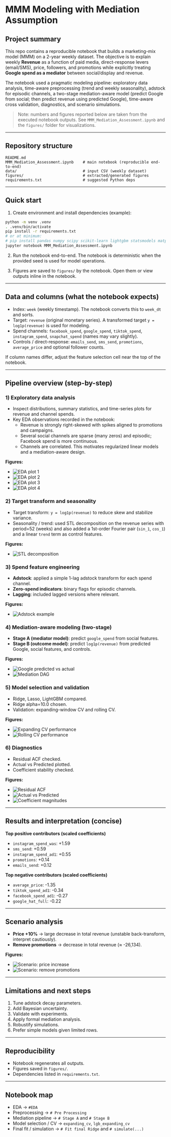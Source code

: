 # MMM Modeling with Mediation Assumption

## Project summary
This repo contains a reproducible notebook that builds a marketing-mix model (MMM) on a 2-year weekly dataset. The objective is to explain weekly **Revenue** as a function of paid media, direct-response levers (email/SMS), price, followers, and promotions while explicitly treating **Google spend as a mediator** between social/display and revenue.

The notebook used a pragmatic modeling pipeline: exploratory data analysis, time-aware preprocessing (trend and weekly seasonality), adstock for episodic channels, a two-stage mediation-aware model (predict Google from social; then predict revenue using predicted Google), time-aware cross validation, diagnostics, and scenario simulations.

> Note: numbers and figures reported below are taken from the executed notebook outputs. See `MMM_Mediation_Assessment.ipynb` and the `figures/` folder for visualizations.

---

## Repository structure
```
README.md
MMM_Mediation_Assessment.ipynb    # main notebook (reproducible end-to-end)
data/                             # input CSV (weekly dataset)
figures/                          # extracted/generated figures
requirements.txt                  # suggested Python deps
```

---

## Quick start
1. Create environment and install dependencies (example):

```bash
python -m venv .venv
. .venv/bin/activate
pip install -r requirements.txt
# or at minimum:
# pip install pandas numpy scipy scikit-learn lightgbm statsmodels matplotlib seaborn jupyter
jupyter notebook MMM_Mediation_Assessment.ipynb
```

2. Run the notebook end-to-end. The notebook is deterministic when the provided seed is used for model operations.

3. Figures are saved to `figures/` by the notebook. Open them or view outputs inline in the notebook.

---

## Data and columns (what the notebook expects)
- Index: `week` (weekly timestamp). The notebook converts this to `week_dt` and sorts.
- Target: `revenue` (original monetary series). A transformed target `y = log1p(revenue)` is used for modeling.
- Spend channels: `facebook_spend`, `google_spend`, `tiktok_spend`, `instagram_spend`, `snapchat_spend` (names may vary slightly).
- Controls / direct-response: `emails_send`, `sms_send`, `promotions`, `average_price` and optional follower counts.

If column names differ, adjust the feature selection cell near the top of the notebook.

---

## Pipeline overview (step-by-step)
### 1) Exploratory data analysis
- Inspect distributions, summary statistics, and time-series plots for revenue and channel spends.
- Key EDA observations recorded in the notebook:
  - Revenue is strongly right-skewed with spikes aligned to promotions and campaigns.
  - Several social channels are sparse (many zeros) and episodic; Facebook spend is more continuous.
  - Channels are correlated. This motivates regularized linear models and a mediation-aware design.

**Figures:**
- ![EDA plot 1](figures/fig_6_1.png)
- ![EDA plot 2](figures/fig_6_3.png)
- ![EDA plot 3](figures/fig_6_5.png)
- ![EDA plot 4](figures/fig_6_7.png)

### 2) Target transform and seasonality
- Target transform: `y = log1p(revenue)` to reduce skew and stabilize variance.
- Seasonality / trend: used STL decomposition on the revenue series with period=52 (weeks) and also added a 1st-order Fourier pair (`sin_1`, `cos_1`) and a linear `trend` term as control features.

**Figures:**
- ![STL decomposition](figures/fig_6_9.png)

### 3) Spend feature engineering
- **Adstock**: applied a simple 1-lag adstock transform for each spend channel.
- **Zero-spend indicators**: binary flags for episodic channels.
- **Lagging**: included lagged versions where relevant.

**Figures:**
- ![Adstock example](figures/fig_6_11.png)

### 4) Mediation-aware modeling (two-stage)
- **Stage A (mediator model)**: predict `google_spend` from social features.
- **Stage B (outcome model)**: predict `log1p(revenue)` from predicted Google, social features, and controls.

**Figures:**
- ![Google predicted vs actual](figures/fig_6_13.png)
- ![Mediation DAG](figures/fig_6_15.png)

### 5) Model selection and validation
- Ridge, Lasso, LightGBM compared.
- Ridge alpha=10.0 chosen.
- Validation: expanding-window CV and rolling CV.

**Figures:**
- ![Expanding CV performance](figures/fig_11_1.png)
- ![Rolling CV performance](figures/fig_11_3.png)

### 6) Diagnostics
- Residual ACF checked.
- Actual vs Predicted plotted.
- Coefficient stability checked.

**Figures:**
- ![Residual ACF](figures/fig_12_0.png)
- ![Actual vs Predicted](figures/fig_12_1.png)
- ![Coefficient magnitudes](figures/fig_12_2.png)

---

## Results and interpretation (concise)
**Top positive contributors (scaled coefficients)**
- `instagram_spend_was`: +1.59
- `sms_send`: +0.59
- `instagram_spend_ad1`: +0.55
- `promotions`: +0.14
- `emails_send`: +0.12

**Top negative contributors (scaled coefficients)**
- `average_price`: -1.35
- `tiktok_spend_ad1`: -0.34
- `facebook_spend_ad1`: -0.27
- `google_hat_full`: -0.22

---

## Scenario analysis
- **Price +10%** → large decrease in total revenue (unstable back-transform, interpret cautiously).
- **Remove promotions** → decrease in total revenue (≈ -26,134).

**Figures:**
- ![Scenario: price increase](figures/fig_12_3.png)
- ![Scenario: remove promotions](figures/fig_12_4.png)

---

## Limitations and next steps
1. Tune adstock decay parameters.
2. Add Bayesian uncertainty.
3. Validate with experiments.
4. Apply formal mediation analysis.
5. Robustify simulations.
6. Prefer simple models given limited rows.

---

## Reproducibility
- Notebook regenerates all outputs.
- Figures saved in `figures/`.
- Dependencies listed in `requirements.txt`.

---

## Notebook map
- EDA → `#EDA`
- Preprocessing → `# Pre Processing`
- Mediation pipeline → `# Stage A` and `# Stage B`
- Model selection / CV → `expanding_cv`, `lgb_expanding_cv`
- Final fit / simulation → `# Fit final Ridge` and `# simulate(...)`

